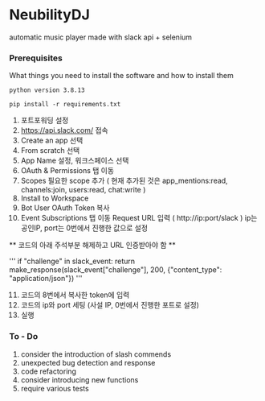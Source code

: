 # NeubilityDJ
automatic music player made with slack api + selenium

### Prerequisites

What things you need to install the software and how to install them

```
python version 3.8.13

pip install -r requirements.txt
```

1. 포트포워딩 설정
2. https://api.slack.com/ 접속
3. Create an app 선택
4. From scratch 선택
5. App Name 설정, 워크스페이스 선택
6. OAuth & Permissions 탭 이동
7. Scopes 필요한 scope 추가 
   ( 현재 추가된 것은 app_mentions:read, channels:join, users:read, chat:write )
8. Install to Workspace
9. Bot User OAuth Token 복사
10. Event Subscriptions 탭 이동 Request URL 입력
( http://ip:port/slack ) ip는 공인IP, port는 0번에서 진행한 값으로 설정

** 코드의 아래 주석부분 해제하고 URL 인증받아야 함 **

'''
if "challenge" in slack_event:
    return make_response(slack_event["challenge"], 200, {"content_type": "application/json"})
'''

11. 코드의 8번에서 복사한 token에 입력
12. 코드의 ip와 port 세팅 (사설 IP, 0번에서 진행한 포트로 설정)
13. 실행

### To - Do

1. consider the introduction of slash commends
2. unexpected bug detection and response
3. code refactoring
4. consider introducing new functions
5. require various tests